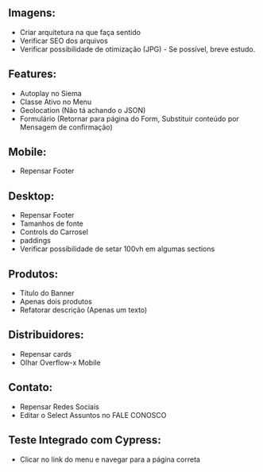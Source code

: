 ## Imagens:
  - Criar arquitetura na que faça sentido
  - Verificar SEO dos arquivos
  - Verificar possibilidade de otimização (JPG) - Se possível, breve estudo.

## Features:
  - Autoplay no Siema
  - Classe Ativo no Menu
  - Geolocation (Não tá achando o JSON)
  - Formulário (Retornar para página do Form, Substituir conteúdo por Mensagem de confirmação)

## Mobile: 
  - Repensar Footer

## Desktop:
  - Repensar Footer
  - Tamanhos de fonte
  - Controls do Carrosel
  - paddings
  - Verificar possibilidade de setar 100vh em algumas sections

## Produtos:
  - Título do Banner
  - Apenas dois produtos
  - Refatorar descrição (Apenas um texto)

## Distribuidores:
  - Repensar cards
  - Olhar Overflow-x Mobile

## Contato:
  - Repensar Redes Sociais
  - Editar o Select Assuntos no FALE CONOSCO

## Teste Integrado com Cypress:
  - Clicar no link do menu e navegar para a página correta